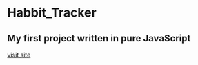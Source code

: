 # Habbit_Tracker
## My first project written in pure JavaScript 
<a href="https://darginid.github.io/Habbit_Tracker" target="_blank">visit site</a>
